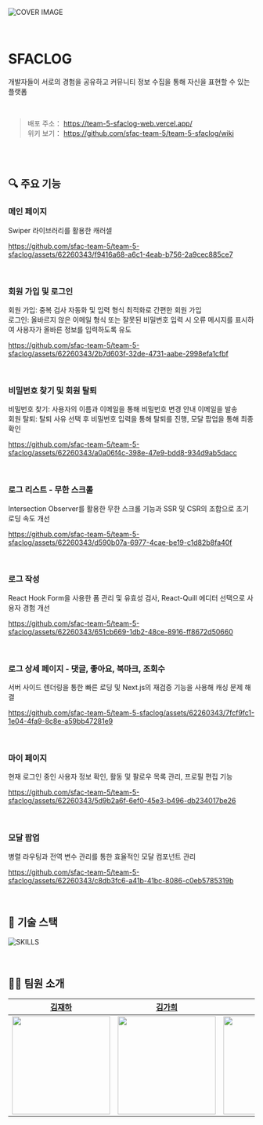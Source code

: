 ![COVER IMAGE](https://github.com/sfac-team-5/team-5-sfaclog/assets/62260343/9756158f-0e99-40e8-ae94-ef988bd13264)

<br />

# SFACLOG
개발자들이 서로의 경험을 공유하고 커뮤니티 정보 수집을 통해 자신을 표현할 수 있는 플랫폼

<br />

> 배포 주소： https://team-5-sfaclog-web.vercel.app/   
> 위키 보기： https://github.com/sfac-team-5/team-5-sfaclog/wiki

<br />
<br />

## 🔍 주요 기능

### 메인 페이지
Swiper 라이브러리를 활용한 캐러셀

https://github.com/sfac-team-5/team-5-sfaclog/assets/62260343/f9416a68-a6c1-4eab-b756-2a9cec885ce7

<br />

### 회원 가입 및 로그인
회원 가입: 중복 검사 자동화 및 입력 형식 최적화로 간편한 회원 가입  
로그인: 올바르지 않은 이메일 형식 또는 잘못된 비밀번호 입력 시 오류 메시지를 표시하여 사용자가 올바른 정보를 입력하도록 유도

https://github.com/sfac-team-5/team-5-sfaclog/assets/62260343/2b7d603f-32de-4731-aabe-2998efa1cfbf

<br />


### 비밀번호 찾기 및 회원 탈퇴
비밀번호 찾기: 사용자의 이름과 이메일을 통해 비밀번호 변경 안내 이메일을 발송  
회원 탈퇴: 탈퇴 사유 선택 후 비밀번호 입력을 통해 탈퇴를 진행, 모달 팝업을 통해 최종 확인

https://github.com/sfac-team-5/team-5-sfaclog/assets/62260343/a0a06f4c-398e-47e9-bdd8-934d9ab5dacc

<br />


### 로그 리스트 - 무한 스크롤
Intersection Observer를 활용한 무한 스크롤 기능과 SSR 및 CSR의 조합으로 초기 로딩 속도 개선

https://github.com/sfac-team-5/team-5-sfaclog/assets/62260343/d590b07a-6977-4cae-be19-c1d82b8fa40f

<br />


### 로그 작성
React Hook Form을 사용한 폼 관리 및 유효성 검사, React-Quill 에디터 선택으로 사용자 경험 개선

https://github.com/sfac-team-5/team-5-sfaclog/assets/62260343/651cb669-1db2-48ce-8916-ff8672d50660

<br />


### 로그 상세 페이지 - 댓글, 좋아요, 북마크, 조회수
서버 사이드 렌더링을 통한 빠른 로딩 및 Next.js의 재검증 기능을 사용해 캐싱 문제 해결

https://github.com/sfac-team-5/team-5-sfaclog/assets/62260343/7fcf9fc1-1e04-4fa9-8c8e-a59bb47281e9

<br />


### 마이 페이지
현재 로그인 중인 사용자 정보 확인, 활동 및 팔로우 목록 관리, 프로필 편집 기능

https://github.com/sfac-team-5/team-5-sfaclog/assets/62260343/5d9b2a6f-6ef0-45e3-b496-db234017be26

<br />


### 모달 팝업
병렬 라우팅과 전역 변수 관리를 통한 효율적인 모달 컴포넌트 관리

https://github.com/sfac-team-5/team-5-sfaclog/assets/62260343/c8db3fc6-a41b-41bc-8086-c0eb5785319b


<br />

## 🔧 기술 스택
![SKILLS](https://github.com/sfac-team-5/team-5-sfaclog/assets/62260343/6a7293e0-b366-4e1d-9034-42186dc78069)

<br />

## 🧑‍💻 팀원 소개
|[김재하](https://github.com/kimjh0069)|[김가희](https://github.com/soprue)|[박건우](https://github.com/geonwooPark)|[강경서](https://github.com/kangkyeongseo)|
|:---:|:---:|:---:|:---:|
|<img src="https://avatars.githubusercontent.com/u/44434347?v=4" width="200" />|<img src="https://avatars.githubusercontent.com/u/62260343?v=4" width="200">|<img src="https://avatars.githubusercontent.com/u/136573728?v=4" width="200">|<img src="https://avatars.githubusercontent.com/u/45960361?v=4" width="200">|
